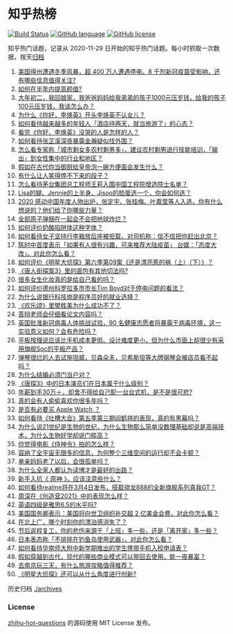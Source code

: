 # 知乎热榜
[![Build Status](https://github.com/ToWeLong/zhihu-hot-questions/workflows/CI/badge.svg)](https://github.com/ToWeLong/zhihu-hot-questions/actions)
[![GitHub language](https://img.shields.io/badge/language-golang-orange.svg)](https://golang.org/)
[![GitHub license](https://img.shields.io/github/license/ToWeLong/zhihu-hot-questions)](https://github.com/ToWeLong/zhihu-hot-questions/blob/main/LICENSE)

知乎热门话题，记录从 2020-11-29 日开始的知乎热门话题。每小时抓取一次数据，按天[归档](./archives)

<!-- BEGIN -->

1. [美国得州遭遇冬季风暴，超 400 万人遭遇停电，8 千剂新冠疫苗受影响，还有哪些信息值得关注?](https://www.zhihu.com/question/444740522)
1. [如何在半年内提高颜值?](https://www.zhihu.com/question/302545858)
1. [大年初二，我回娘家，我爸爸妈妈给我弟弟的孩子1000元压岁钱，给我的孩子100元压岁钱，我该怎么办？](https://www.zhihu.com/question/444673444)
1. [为什么《你好，李焕英》开头李焕英不认女儿？](https://www.zhihu.com/question/444639133)
1. [如何看待越来越多的年轻人「酒店待两天，就当旅游了」的心态？](https://www.zhihu.com/question/443416170)
1. [看完《你好，李焕英》没哭的人是怎样的人？](https://www.zhihu.com/question/444609982)
1. [如何看待张芷溪深夜暴露金瀚疑似找外围？](https://www.zhihu.com/question/444964233)
1. [怎么看专家称「城市剩女多农村剩男多」，建议农村剩男进行技能培训，「输出」到女性集中的行业和地区？](https://www.zhihu.com/question/444575788)
1. [假如在古代你当御厨给皇帝泡一碗方便面会发生什么？](https://www.zhihu.com/question/396487713)
1. [有什么让人笑得停不下来的段子？](https://www.zhihu.com/question/442478358)
1. [怎么看待茅台集团总工程师王莉入围中国工程院增选院士名单？](https://www.zhihu.com/question/444741326)
1. [Lisa的腿、Jennie的上半身、Jisoo的脸蛋选一个，你会如何选？](https://www.zhihu.com/question/444231978)
1. [2020 感动中国年度人物出炉，张定宇、张桂梅、叶嘉莹等人入选，你有什么想说的？他们给了你哪些力量？](https://www.zhihu.com/question/444911510)
1. [全部原子弹捆在一起会不会把地球炸烂？](https://www.zhihu.com/question/444379946)
1. [如何评价奶酪陷阱体这种字体？](https://www.zhihu.com/question/444715076)
1. [如何看待女子坚持行李箱放后座被拒载，对司机称：信不信把你赶出北京？](https://www.zhihu.com/question/444839612)
1. [陈时中首度表示「如果有人很有兴趣，可来推荐大陆疫苗」 台媒：「态度大改」。对此你怎么看？](https://www.zhihu.com/question/444830749)
1. [如何评价《明星大侦探》第六季第09案《还是漂亮惹的祸（上）（下）》？](https://www.zhihu.com/question/444520209)
1. [《唐人街探案3》里的面包有其他切法吗?](https://www.zhihu.com/question/444512576)
1. [很多女生化妆真的是给自己看的吗？](https://www.zhihu.com/question/338970283)
1. [如何评价德州科罗拉多市市长Tim Boyd对于停电问题的看法？](https://www.zhihu.com/question/444973312)
1. [为什么说银行科技岗是程序员好的就业选择？](https://www.zhihu.com/question/380468704)
1. [《欢乐颂》里樊胜美为什么成功不了？](https://www.zhihu.com/question/44713226)
1. [答辩老师会仔细看论文内容吗？](https://www.zhihu.com/question/321307733)
1. [英国批准新冠病毒人体挑战试验，90 名健康志愿者将暴露于病毒环境，这一实验意义如何？会有危险吗？](https://www.zhihu.com/question/444983504)
1. [平板按理说应该比手机成本更低、设计难度更小，但为什么市面上却很少有采用旗舰Soc的平板产品？](https://www.zhihu.com/question/444235348)
1. [弹琴很烂的人去试施坦威，贝森朵夫，贝希斯坦等大牌钢琴会被店员看不起吗？](https://www.zhihu.com/question/444559667)
1. [为什么结婚必须门当户对？](https://www.zhihu.com/question/440580780)
1. [《唐探3》中的日本演员们在日本属于什么级别？](https://www.zhihu.com/question/444896076)
1. [年薪到手30万＋，却舍不得给自己配一台台式机，是不是很可悲?](https://www.zhihu.com/question/440113043)
1. [真的会有人偷偷喜欢你很多年吗？](https://www.zhihu.com/question/443090241)
1. [是否有必要买 Apple Watch ？](https://www.zhihu.com/question/63276434)
1. [如何看待《吐槽大会》第五季第三期阎鹤祥的表现，真的有黑幕吗？](https://www.zhihu.com/question/444542424)
1. [为什么说21世纪是生物的世纪，为什么生物那么简单没数理基础却说是高端技术，为什么生物好学却说门槛高？](https://www.zhihu.com/question/444973715)
1. [你觉得电影《侍神令》拍的怎么样？](https://www.zhihu.com/question/392064390)
1. [容纳了全宇宙无限多的信息，为何整个三维空间的运行却不会卡顿？](https://www.zhihu.com/question/444805523)
1. [单亲妈妈老了以后，会很孤单吗？](https://www.zhihu.com/question/444444572)
1. [为什么全家人都认为读博才是最好的出路？](https://www.zhihu.com/question/444780592)
1. [新手入坑《 原神 》，应该注意些什么？](https://www.zhihu.com/question/434550697)
1. [如何看待realme将在3月4日发布，搭载骁龙888的全新旗舰系列真我GT？](https://www.zhihu.com/question/444974126)
1. [周深在《创造营2021》中的表现怎么样？](https://www.zhihu.com/question/444754009)
1. [英语四级是雅思6.5的水平吗?](https://www.zhihu.com/question/21700502)
1. [美国国务卿表示：美国将向世卫组织补交超 2 亿美金会费，对此你怎么看？](https://www.zhihu.com/question/444980627)
1. [在北上广，哪个时刻你的漂泊感消失了？](https://www.zhihu.com/question/444761627)
1. [节后返程复工，你的悲伤来源于「上班」多一些，还是「离开家」多一些？](https://www.zhihu.com/question/444995186)
1. [日本表态称「不排除在钓鱼岛使用武器」，对此你怎么看？](https://www.zhihu.com/question/444983809)
1. [如何看待华南师大附中新学期推出的学生携带手机入校申请表？](https://www.zhihu.com/question/445022887)
1. [假如穿越到古代，现代的哪些商业模式可以带回去使用，能一夜暴富？](https://www.zhihu.com/question/444620906)
1. [去南京玩三天，有什么旅游攻略值得推荐？](https://www.zhihu.com/question/32417266)
1. [《明星大侦探》还可以从什么角度进行创新?](https://www.zhihu.com/question/438826056)

<!-- END -->

历史归档 [./archives](./archives)


### License
[zhihu-hot-questions](https://github.com/towelong/zhihu-hot-questions) 的源码使用 MIT License 发布。